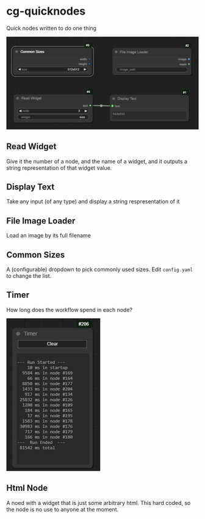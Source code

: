 # cg-quicknodes

Quick nodes written to do one thing

![image](docs/image.png)

## Read Widget

Give it the number of a node, and the name of a widget, and it outputs a string representation of that widget value.

## Display Text

Take any input (of any type) and display a string respresentation of it

## File Image Loader

Load an image by its full filename

## Common Sizes

A (configurable) dropdown to pick commonly used sizes. Edit `config.yaml` to change the list.

## Timer

How long does the workflow spend in each node?

![image](docs/timer.png)

## Html Node

A noed with a widget that is just some arbitrary html. This hard coded, so the node is no use to anyone at the moment.